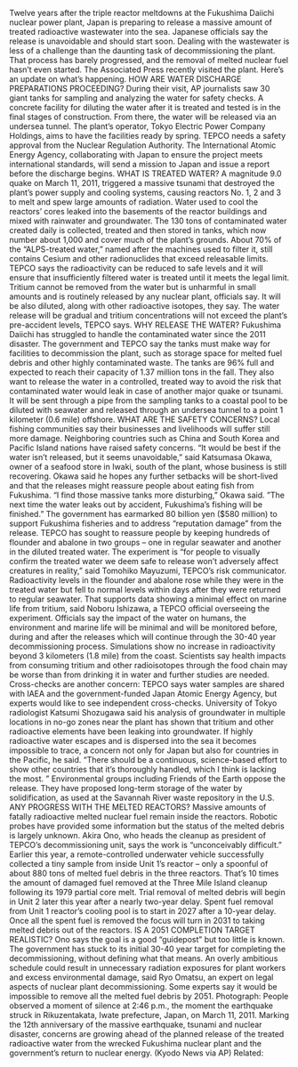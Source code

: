 Twelve years after the triple reactor meltdowns at the Fukushima Daiichi nuclear power plant, Japan is preparing to release a massive amount of treated radioactive wastewater into the sea.
Japanese officials say the release is unavoidable and should start soon.
Dealing with the wastewater is less of a challenge than the daunting task of decommissioning the plant. That process has barely progressed, and the removal of melted nuclear fuel hasn’t even started.
The Associated Press recently visited the plant. Here’s an update on what’s happening.
HOW ARE WATER DISCHARGE PREPARATIONS PROCEEDING?
During their visit, AP journalists saw 30 giant tanks for sampling and analyzing the water for safety checks. A concrete facility for diluting the water after it is treated and tested is in the final stages of construction. From there, the water will be released via an undersea tunnel.
The plant’s operator, Tokyo Electric Power Company Holdings, aims to have the facilities ready by spring. TEPCO needs a safety approval from the Nuclear Regulation Authority. The International Atomic Energy Agency, collaborating with Japan to ensure the project meets international standards, will send a mission to Japan and issue a report before the discharge begins.
WHAT IS TREATED WATER?
A magnitude 9.0 quake on March 11, 2011, triggered a massive tsunami that destroyed the plant’s power supply and cooling systems, causing reactors No. 1, 2 and 3 to melt and spew large amounts of radiation. Water used to cool the reactors’ cores leaked into the basements of the reactor buildings and mixed with rainwater and groundwater.
The 130 tons of contaminated water created daily is collected, treated and then stored in tanks, which now number about 1,000 and cover much of the plant’s grounds. About 70% of the “ALPS-treated water,” named after the machines used to filter it, still contains Cesium and other radionuclides that exceed releasable limits.
TEPCO says the radioactivity can be reduced to safe levels and it will ensure that insufficiently filtered water is treated until it meets the legal limit.
Tritium cannot be removed from the water but is unharmful in small amounts and is routinely released by any nuclear plant, officials say. It will be also diluted, along with other radioactive isotopes, they say. The water release will be gradual and tritium concentrations will not exceed the plant’s pre-accident levels, TEPCO says.
WHY RELEASE THE WATER?
Fukushima Daiichi has struggled to handle the contaminated water since the 2011 disaster. The government and TEPCO say the tanks must make way for facilities to decommission the plant, such as storage space for melted fuel debris and other highly contaminated waste. The tanks are 96% full and expected to reach their capacity of 1.37 million tons in the fall.
They also want to release the water in a controlled, treated way to avoid the risk that contaminated water would leak in case of another major quake or tsunami. It will be sent through a pipe from the sampling tanks to a coastal pool to be diluted with seawater and released through an undersea tunnel to a point 1 kilometer (0.6 mile) offshore.
WHAT ARE THE SAFETY CONCERNS?
Local fishing communities say their businesses and livelihoods will suffer still more damage. Neighboring countries such as China and South Korea and Pacific Island nations have raised safety concerns.
“It would be best if the water isn’t released, but it seems unavoidable,” said Katsumasa Okawa, owner of a seafood store in Iwaki, south of the plant, whose business is still recovering. Okawa said he hopes any further setbacks will be short-lived and that the releases might reassure people about eating fish from Fukushima.
“I find those massive tanks more disturbing,” Okawa said. ”The next time the water leaks out by accident, Fukushima’s fishing will be finished.”
The government has earmarked 80 billion yen ($580 million) to support Fukushima fisheries and to address “reputation damage” from the release.
TEPCO has sought to reassure people by keeping hundreds of flounder and abalone in two groups – one in regular seawater and another in the diluted treated water. The experiment is “for people to visually confirm the treated water we deem safe to release won’t adversely affect creatures in reality,” said Tomohiko Mayuzumi, TEPCO’s risk communicator.
Radioactivity levels in the flounder and abalone rose while they were in the treated water but fell to normal levels within days after they were returned to regular seawater. That supports data showing a minimal effect on marine life from tritium, said Noboru Ishizawa, a TEPCO official overseeing the experiment.
Officials say the impact of the water on humans, the environment and marine life will be minimal and will be monitored before, during and after the releases which will continue through the 30-40 year decommissioning process. Simulations show no increase in radioactivity beyond 3 kilometers (1.8 mile) from the coast.
Scientists say health impacts from consuming tritium and other radioisotopes through the food chain may be worse than from drinking it in water and further studies are needed.
Cross-checks are another concern: TEPCO says water samples are shared with IAEA and the government-funded Japan Atomic Energy Agency, but experts would like to see independent cross-checks.
University of Tokyo radiologist Katsumi Shozugawa said his analysis of groundwater in multiple locations in no-go zones near the plant has shown that tritium and other radioactive elements have been leaking into groundwater.
If highly radioactive water escapes and is dispersed into the sea it becomes impossible to trace, a concern not only for Japan but also for countries in the Pacific, he said. “There should be a continuous, science-based effort to show other countries that it’s thoroughly handled, which I think is lacking the most. ”
Environmental groups including Friends of the Earth oppose the release. They have proposed long-term storage of the water by solidification, as used at the Savannah River waste repository in the U.S.
ANY PROGRESS WITH THE MELTED REACTORS?
Massive amounts of fatally radioactive melted nuclear fuel remain inside the reactors. Robotic probes have provided some information but the status of the melted debris is largely unknown.
Akira Ono, who heads the cleanup as president of TEPCO’s decommissioning unit, says the work is “unconceivably difficult.”
Earlier this year, a remote-controlled underwater vehicle successfully collected a tiny sample from inside Unit 1’s reactor – only a spoonful of about 880 tons of melted fuel debris in the three reactors. That’s 10 times the amount of damaged fuel removed at the Three Mile Island cleanup following its 1979 partial core melt.
Trial removal of melted debris will begin in Unit 2 later this year after a nearly two-year delay. Spent fuel removal from Unit 1 reactor’s cooling pool is to start in 2027 after a 10-year delay. Once all the spent fuel is removed the focus will turn in 2031 to taking melted debris out of the reactors.
IS A 2051 COMPLETION TARGET REALISTIC?
Ono says the goal is a good “guidepost” but too little is known. The government has stuck to its initial 30-40 year target for completing the decommissioning, without defining what that means.
An overly ambitious schedule could result in unnecessary radiation exposures for plant workers and excess environmental damage, said Ryo Omatsu, an expert on legal aspects of nuclear plant decommissioning.
Some experts say it would be impossible to remove all the melted fuel debris by 2051.
Photograph: People observed a moment of silence at 2:46 p.m., the moment the earthquake struck in Rikuzentakata, Iwate prefecture, Japan, on March 11, 2011. Marking the 12th anniversary of the massive earthquake, tsunami and nuclear disaster, concerns are growing ahead of the planned release of the treated radioactive water from the wrecked Fukushima nuclear plant and the government’s return to nuclear energy. (Kyodo News via AP)
Related: